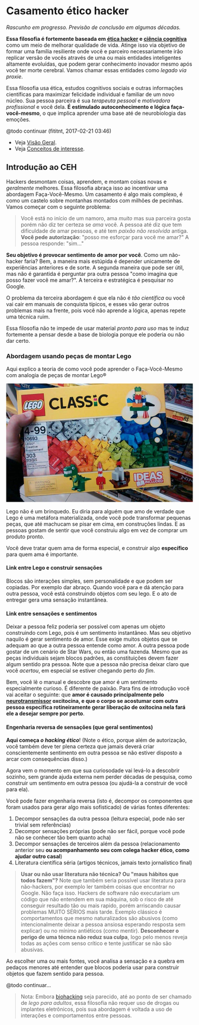 # Casamento ético hacker

_Rascunho em progresso. Previsão de conclusão em algumas décadas._

**Essa filosofia é fortemente baseada em [ética hacker](https://pt.wikipedia.org/wiki/%C3%89tica_hacker)
e [ciência cognitiva](https://en.wikipedia.org/wiki/Cognitive_science)** como
um meio de melhorar qualidade de vida. Atinge isso via objetivo de formar
uma família resiliente onde você e parceiro necessariamente irão replicar versão de vocês
através de uma ou mais entidades inteligentes altamente evoluídas,
que podem gerar conhecimento inovador mesmo após você ter morte cerebral. Vamos
chamar essas entidades como _legado via proxie_.

Essa filosofia usa ética, estudos cognitivos sociais e outras informações
científicas para maximizar felicidade individual e familiar de um novo núcleo.
Sua pessoa parceira é sua _terapeuta pessoal_ e _motivadora profissional_ e você
dela. **É estimulado autoconhecimento e lógica faça-você-mesmo**, o que implica
aprender uma base até de neurobiologia das emoções.

@todo continuar (fititnt, 2017-02-21 03:46)

- Veja [Visão Geral](visao-geral.md).
- Veja [Conceitos de interesse](conceitos.md).

## Introdução ao CEH

Hackers desmontam coisas, aprendem, e montam coisas novas e _geralmente_ melhores.
Essa filosofia abraça isso ao incentivar uma abordagem Faça-Você-Mesmo. Um
casamento é algo mais complexo, é como um castelo sobre montanhas montados
com milhões de pecinhas. Vamos começar com o seguinte problema:

> Você está no início de um namoro, ama _muito_ mas sua parceira gosta
> porém não diz ter certeza se _ama_ você. A pessoa até diz que tem dificuldade
> de amar pessoas, e até tem _paixão não resolvida_ antiga. **Você pede
> autorização**: "posso me esforçar para você me amar?" A pessoa responde: "sim..."

**Seu objetivo é provocar sentimento de amor por você**. Como um não-hacker faria?
Bem, a maneira mais estúpida é depender unicamente de experiências anteriores
e de sorte. A segunda maneira que pode ser útil, mas não é garantida é perguntar
pra outra pessoa "como imagina que posso fazer você me amar?". A terceira e
estratégica é pesquisar no Google.

O problema da terceira abordagem é que ela não é _tão científica_ ou você vai
cair em manuais de conquista típicos, e esses vão gerar outros problemas mais
na frente, pois você não aprende a lógica, apenas repete uma técnica ruim.

Essa filosofia não te impede de usar material _pronto para uso_ mas te induz
fortemente a pensar desde a base de biologia porque ele poderia ou não dar certo.

### Abordagem usando peças de montar Lego

Aqui explico a teoria de como você pode aprender o Faça-Você-Mesmo com analogia
de peças de montar Lego®

![Caixa de lego](images/lego.jpg)

Lego não é um brinquedo. Eu diria para alguém que amo de verdade que Lego é
uma metáfora materializada, onde você pode transformar pequenas peças, que
até machucam se pisar em cima, em construções lindas. E as pessoas gostam
de sentir que você construiu algo em vez de comprar um produto pronto.

Você deve tratar quem ama de forma especial, e construir algo **específico**
para quem ama é importante.

#### Link entre Lego e construir sensações

Blocos são interações simples, sem personalidade e que podem ser copiadas.
Por exemplo dar abraço. Quando você para e dá atenção para outra pessoa,
você está construindo objetos com seu lego. E o ato de entregar gera uma
sensação instantânea.

#### Link entre sensações e sentimentos

Deixar a pessoa feliz poderia ser possível com apenas um objeto construindo com
Lego, pois é um sentimento instantâneo. Mas seu objetivo naquilo é gerar
sentimento de amor. Esse exige muitos objetos que se adequam ao que a outra
pessoa entende como amor. A outra pessoa pode gostar de um cenário de Star Wars,
ou então uma fazenda. Mesmo que as peças individuais sejam blocos padrões,
as constituições devem fazer algum sentido pra pessoa. Note que a pessoa não
precisa deixar claro que você _acertou_, em especial se estiver chegando perto
_do fim_.

Bem, você lê o manual e descobre que amor é um sentimento especialmente curioso.
É diferente de paixão. Para fins de introdução você vai aceitar o seguinte:
que **amor é causado principalmente pelo [neurotransmissor](neurotransmissores.md) oxcitocina,
e que o corpo se acostumar com outra pessoa específica rotineiramente gerar
liberação de oxitocina nela fará ele a desejar sempre por perto**.

#### Engenharia reversa de sensações (que geral sentimentos)

**Aqui começa _o hacking ético_**! (Note o ético, porque além de autorização,
você também deve ter plena certeza que jamais deverá criar conscientemente
sentimento em outra pessoa se não estiver disposto a arcar com consequências
disso.)

Agora vem o momento em que sua curiosodade vai levá-lo a descobrir sozinho, sem
grande ajuda externa nem perder décadas de pesquisa, como construir um sentimento
em outra pessoa (ou ajudá-la a construir de você para ela).

Você pode fazer engenharia reversa (isto é, decompor os componentes que foram
usados para gerar algo mais sofisticado) de várias fontes diferentes:

1. Decompor sensações da outra pessoa (leitura especial, pode não ser trivial sem referências)
2. Decompor sensações próprias (pode não ser fácil, porque você pode não se
conhecer tão bem quanto acha)
3. Decompor sensações de terceiros além da pessoa (relacionamento anterior seu
**ou acompanhamento seu com colega hacker ético, como ajudar outro casal**)
4. Literatura científica séria (artigos técnicos, jamais texto jornalístico final)


> **Usar ou não usar literatura não técnica? Ou "maus hábitos que todos fazem"?**
> Note que também seria possível usar literatura para não-hackers, por exemplo
> ler também coisas que encontrar no Google. Não faça isso. Hackers de
> software não executariam um código que não entendem em sua máquina, sob o
> risco de até conseguir resultado tão ou mais rapido, porém arriscando causar
> problemas MUITO SÉRIOS mais tarde. Exemplo clássico é comportamentos que
> mesmo naturalizados são abusivos (como intencionalmente deixar a pessoa
> ansiosa esperando resposta sem explicar) ou no mínimo antiéticos (como mentir).
> **Desconhecer o perigo de uma técnca não reduz sua culpa**, logo pelo menos
> reveja todas as ações com senso crítico e tente justificar se não são abusivas.


Ao escolher uma ou mais fontes, você analisa a sensação e a quebra em pedaços
menores até entender que blocos poderia usar para construir objetos que fazem
sentido para pessoa.


@todo continuar...

> Nota: Embora [biohacking](https://en.wikipedia.org/wiki/Biohacking)
> seja parecido, até ao ponto de ser chamado de _lego para adultos_, essa
> filosofia não requer uso de drogas ou implantes eletrônicos, pois sua abordagem
> é voltada a uso de interações e comportamentos entre pessoas.